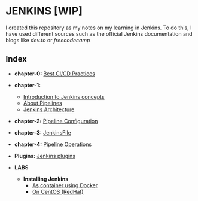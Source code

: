 # JENKINS [WIP]

I created this repository as my notes on my learning in Jenkins. To do this, I have used different sources such as the official Jenkins documentation and blogs like *dev.to* or *freecodecamp*

## Index

- **chapter-0:** [Best CI/CD Practices](doc/chapter-zero/best_practices.md)
- **chapter-1:**
    - [Introduction to Jenkins concepts](doc/chapter-one/jenkins_intro.md)
    - [About Pipelines](doc/chapter-one/pipelines_intro.md)
    - [Jenkins Architecture](doc/chapter-one/jenkins_arch.md)
- **chapter-2:** [Pipeline Configuration](doc/chapter-two/README.md)
- **chapter-3:** [JenkinsFile](doc/chapter-three/README.md)
- **chapter-4:** [Pipeline Operations](doc/chapter-four/README.md)

- **Plugins:** [Jenkins plugins](plugins/README.md)

- **LABS**
    - **Installing Jenkins**
        - [As container using Docker](labs/installing-jenkins/installing-jenkins-docker.md)
        - [On CentOS (RedHat)](labs/installing-jenkins/installing-jenkins-redhat.md)